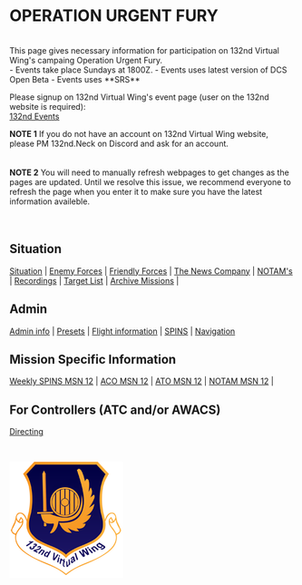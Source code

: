 # OPERATION URGENT FURY

<br>
This page gives necessary information for participation on 132nd Virtual Wing's campaing Operation Urgent Fury. <br>
- Events take place Sundays at 1800Z. 
- Events uses latest version of DCS Open Beta  
- Events uses  **SRS**
<br>




Please signup on 132nd Virtual Wing's event page (user on the 132nd website is required): <br>
[132nd Events](http://www.132virtualwing.org/index.php/page/events)

**NOTE 1** If you do not have an account on 132nd Virtual Wing website, please PM 132nd.Neck on Discord and ask for an account. 
<br>
<br>
<br>
**NOTE 2** You will need to manually refresh webpages to get changes as the pages are updated. Until we resolve this issue, we recommend everyone to refresh the page when you enter it to make sure you have the latest information availeble.
<br>
<br>
<br>

## Situation
[Situation](/Docs/Situation.md) |  [Enemy Forces](/OPUF-Brief/Docs/Enemy/Enemy.html)  |  [Friendly Forces](/Docs/Friendlies.md) | [The News Company](/OPUF-Brief/Docs/News/News_company.html) |  [NOTAM's](/OPUF-Brief/Docs/NOTAM/NOTAM.html) | 
[Recordings](/OPUF-Brief/Docs/Movies.html) | [Target List](/OPUF-Brief/Docs/TARGET/Target_list.html) | [Archive Missions](/OPUF-Brief/Docs/Archive.html) |  




## Admin
[Admin info](/OPUF-Brief/Docs/Admin/Admin.html) | [Presets](/Docs/Presets.md)  | [Flight information](/Docs/Flights.md) | [SPINS](/Docs/SPINS.md) | [Navigation](/Docs/Navigation.md)



## Mission Specific Information <br>
[Weekly SPINS MSN 12](/OPUF-Brief/Docs/SPINS_12.html) | [ACO MSN 12](/OPUF-Brief/Docs/ACO/ACO_12.html) | [ATO MSN 12](/OPUF-Brief/Docs/ATO/ATO_12.html) | [NOTAM MSN 12](/OPUF-Brief/Docs/NOTAM/NOTAM_12.html) |  


## For Controllers (ATC and/or AWACS)
[Directing](/OPUF-Brief/Docs/Directing/directing.html)
<br>




<br>




![132nd Logo](/Images/132ndLogosmall.png)

